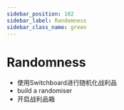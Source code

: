 ```yaml
---
sidebar_position: 102
sidebar_label: Randomness
sidebar_class_name: green
---
```


# Randomness

- 使用Switchboard进行随机化战利品
- build a randomiser
- 开启战利品箱
